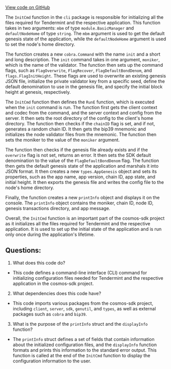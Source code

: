 [View code on GitHub](https://github.com/cosmos/cosmos-sdk/blob/main/x/genutil/client/cli/init.go)

The `InitCmd` function in the `cli` package is responsible for initializing all the files required for Tendermint and the respective application. This function takes in two arguments: `mbm` of type `module.BasicManager` and `defaultNodeHome` of type `string`. The `mbm` argument is used to get the default genesis state of the application, while the `defaultNodeHome` argument is used to set the node's home directory.

The function creates a new `cobra.Command` with the name `init` and a short and long description. The `init` command takes in one argument, `moniker`, which is the name of the validator. The function then sets up the command flags, such as `FlagOverwrite`, `FlagRecover`, `FlagDefaultBondDenom`, and `flags.FlagInitHeight`. These flags are used to overwrite an existing genesis JSON file, initialize the private validator key from a specific seed, define the default denomination to use in the genesis file, and specify the initial block height at genesis, respectively.

The `InitCmd` function then defines the `RunE` function, which is executed when the `init` command is run. The function first gets the client context and codec from the command, and the server context and config from the server. It then sets the root directory of the config to the client's home directory. The function then checks if the `chainID` flag is set, and if not, generates a random chain ID. It then gets the bip39 mnemonic and initializes the node validator files from the mnemonic. The function then sets the moniker to the value of the `moniker` argument.

The function then checks if the genesis file already exists and if the `overwrite` flag is not set, returns an error. It then sets the SDK default denomination to the value of the `FlagDefaultBondDenom` flag. The function then gets the default genesis state of the application and marshals it into JSON format. It then creates a new `types.AppGenesis` object and sets its properties, such as the app name, app version, chain ID, app state, and initial height. It then exports the genesis file and writes the config file to the node's home directory.

Finally, the function creates a new `printInfo` object and displays it on the console. The `printInfo` object contains the moniker, chain ID, node ID, genesis transactions directory, and app message.

Overall, the `InitCmd` function is an important part of the cosmos-sdk project as it initializes all the files required for Tendermint and the respective application. It is used to set up the initial state of the application and is run only once during the application's lifetime.
## Questions: 
 1. What does this code do?
- This code defines a command-line interface (CLI) command for initializing configuration files needed for Tendermint and the respective application in the cosmos-sdk project.

2. What dependencies does this code have?
- This code imports various packages from the cosmos-sdk project, including `client`, `server`, `sdk`, `genutil`, and `types`, as well as external packages such as `cobra` and `bip39`.

3. What is the purpose of the `printInfo` struct and the `displayInfo` function?
- The `printInfo` struct defines a set of fields that contain information about the initialized configuration files, and the `displayInfo` function formats and prints this information to the standard error output. This function is called at the end of the `InitCmd` function to display the configuration information to the user.
